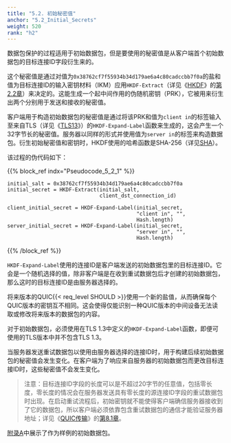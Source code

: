 ```yaml
---
title: "5.2. 初始秘密值"
anchor: "5.2_Initial_Secrets"
weight: 520
rank: "h2"
---
```


数据包保护的过程适用于初始数据包，但是要使用的秘密值是从客户端首个初始数据包的目标连接ID字段衍生来的。

这个秘密值是通过对值为`0x38762cf7f55934b34d179ae6a4c80cadccbb7f0a`的盐和值为目标连接ID的输入密钥材料（IKM）应用`HKDF-Extract`（详见《[HKDF](https://www.rfc-editor.org/info/rfc5869)》的[第2.2章](https://www.rfc-editor.org/rfc/rfc5869.html#section-2.2)）来决定的。这能生成一个起中间作用的伪随机密钥（PRK），它被用来衍生出两个分别用于发送和接收的秘密值。

客户端用于构造初始数据包的秘密值是通过将该PRK和值为`client in`的标签输入至来自TLS（详见《[TLS13](https://www.rfc-editor.org/info/rfc8446)》）的`HKDF-Expand-Label`函数来生成的，这会产生一个32字节长的秘密值。服务器以同样的形式并使用值为`server in`的标签来构造数据包。衍生初始秘密值和密钥时，HKDF使用的哈希函数是SHA-256（详见[SHA](https://doi.org/10.6028/nist.fips.180-4)）。

该过程的伪代码如下：

{{% block_ref
indx="Pseudocode_5_2_1" %}}

```
initial_salt = 0x38762cf7f55934b34d179ae6a4c80cadccbb7f0a
initial_secret = HKDF-Extract(initial_salt,
                              client_dst_connection_id)

client_initial_secret = HKDF-Expand-Label(initial_secret,
                                          "client in", "",
                                          Hash.length)
server_initial_secret = HKDF-Expand-Label(initial_secret,
                                          "server in", "",
                                          Hash.length)
```

{{% /block_ref %}}

`HKDF-Expand-Label`使用的连接ID是客户端发送的初始数据包里的目标连接ID。它会是一个随机选择的值，除非客户端是在收到重试数据包后才创建的初始数据包，那么这时的目标连接ID是由服务器选择的。

将来版本的QUIC{{< req_level SHOULD >}}使用一个新的盐值，从而确保每个QUIC版本的密钥互不相同。这会使得仅能识别一种QUIC版本的中间设备无法读取或修改将来版本的数据包的内容。

对于初始数据包，必须使用在TLS 1.3中定义的`HKDF-Expand-Label`函数，即便可使用的TLS版本中并不包含TLS 1.3。

当服务器发送重试数据包以使用由服务器选择的连接ID时，用于构建后续初始数据包的秘密值会发生变化。在客户端为了响应来自服务器的初始数据包而更改目标连接ID时，这些秘密值不会发生变化。

> 注意：目标连接ID字段的长度可以是不超过20字节的任意值，包括零长度，零长度的情况会在服务器发送具有零长度的源连接ID字段的重试数据包时出现。在启动重试流程后，初始密钥就不能使得客户端确信服务器接收到了它的数据包，所以客户端必须依靠包含重试数据包的通信才能验证服务器地址；详见《[QUIC传输](../RFC9000_Chinese_Translation)》的[第8.1章](../RFC9000_Chinese_Translation/#8.1_Address_Validation_during_Connection_Establishment)。

[附录A](#Appendix_A_Sample_Packet_Protection)中展示了作为样例的初始数据包。
